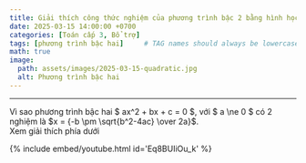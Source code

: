 ```yaml
---
title: Giải thích công thức nghiệm của phương trình bậc 2 bằng hình học trong 1 phút
date: 2025-03-15 14:00:00 +0700
categories: [Toán cấp 3, Bổ trợ]
tags: [phương trình bậc hai]     # TAG names should always be lowercase
math: true
image:
  path: assets/images/2025-03-15-quadratic.jpg
  alt: Phương trình bậc hai
---
```

---

Vì sao phương trình bậc hai $ ax^2 + bx + c = 0 $, với $ a \ne 0 $ có 2 nghiệm là $x = {-b \pm \sqrt{b^2-4ac} \over 2a}$.  
Xem giải thích phía dưới

{% include embed/youtube.html id='Eq8BUIiOu_k' %}